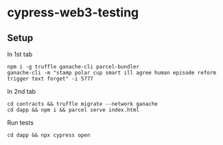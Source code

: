 # cypress-web3-testing

## Setup

In 1st tab

    npm i -g truffle ganache-cli parcel-bundler
    ganache-cli -m "stamp polar cup smart ill agree human episode reform trigger text forget" -i 5777

In 2nd tab

    cd contracts && truffle migrate --network ganache
    cd dapp && npm i && parcel serve index.html

Run tests

    cd dapp && npx cypress open
